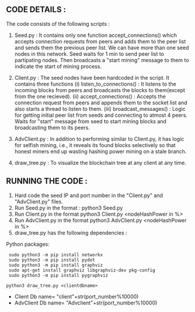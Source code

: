 ## CODE DETAILS :

The code consists of the following scripts : 

1. Seed.py : It contains only one function accept_connections() which accepts connection requests from peers and adds them to the peer list and sends them the previous peer list. We can have more than one seed nodes in this network.
			 Seed waits for 1 min to send peer list to partipating nodes. Then broadcasts a "start mining" message to them to indicate the start of mining process.

2. Client.py : The seed nodes have been hardcoded in the script.
               It contains three functions 
		(i) listen_to_connections() : It listens to the incoming blocks from peers and broadcasts the blocks to them(except from the one recieved).
		(ii) accept_connections() : Accepts the connection request from peers and appends them to the socket list and also starts a thread to listen to them.
		(iii) broadcast_messages() : Logic for getting initial peer list from seeds and connecting to atmost 4 peers. Waits for "start" message from seed to start mining blocks and broadcasting them to its peers.

3. AdvClient.py : In addition to performing similar to Client.py, it has logic for selfish mining, i.e., it reveals its found blocks selectively so that honest miners end up wasting hashing power mining on a stale branch.

4. draw_tree.py : To visualize the blockchain tree at any client at any time.


## RUNNING THE CODE :

1. Hard code the seed IP and port number in the "Client.py" and "AdvClient.py" files.
2. Run Seed.py in the format :
	python3 Seed.py <IP> <PORT> 
3. Run Client.py in the format
    python3 Client.py <IP> <PORT> <nodeHashPower in %>
4. Run AdvClient.py in the format
    python3 AdvClient.py <IP> <PORT> <nodeHashPower in %>
5. draw_tree.py has the following dependencies :

Python packages:

```
 sudo python3 -m pip install networkx
 sudo python3 -m pip install pydot
 sudo python3 -m pip install graphviz
 sudo apt-get install graphviz libgraphviz-dev pkg-config
 sudo python3 -m pip install pygraphviz
```

``` python3 draw_tree.py <clientdbname> ```

- Client Db name= "client"+str(port_number%10000)
- AdvClient Db name= "Advclient"+str(port_number%10000)
